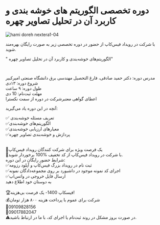 # دوره تخصصی الگوریتم های خوشه بندی و کاربرد آن در تحلیل تصاویر چهره

![hami doreh nextera1-04](https://user-images.githubusercontent.com/94538977/147568058-44dd0fee-d418-4aaf-a6f1-7b6485c5b3bd.jpg)

با شرکت در رویداد فیس‌کاپ از حضور در دوره تخصصی زیر به صورت رایگان بهره‌مند شوید.
<br/>

 " الگوریتم‌های خوشه‌بندی و کاربرد آن در تحلیل تصاویر چهره" 
  
<br/>

مدرس دوره: دکتر حمید صادقی، فارغ التحصیل مهندسی برق دانشگاه صنعتی امیرکبیر
<br/>
شروع دوره: ۱۳دی
<br/>
طول دوره: ۹ ساعت
<br/>
مهلت ثبت‌نام: 10 دی
<br/>
اعطای گواهی معتبرشرکت در دوره از سمت نکسترا
<br/>


آنچه در این دوره یاد می‌گیرید:
<br/>

✅ تعریف مسئله خوشه‌بندی
<br/>
✅الگوریتم‌های خوشه‌بندی
<br/>
✅معیارهای ارزیابی خوشه‌بندی
<br/>
✅پردازش و خوشه‌بندی تصاویر چهره
<br/>
<br/>



📢یک فرصت ویژه برای شرکت کنندگان رویداد فیس‌کاپ
<br/>
💯با شرکت در رویداد فیس‌کاپ از کد تخفیف %100 برخوردار شوید.
<br/>
شرایط حضور رایگان در این دوره:
<br/>
✅ثبت نام در رویداد بزرگ فیس‌کاپ و آپلود رزومه
<br/>
✅اجرای کد نمونه موجود در داشبورد بر روی مجموعه‌دادگان نمونه
<br/>
✅ارسال فایل خروجی در واتس‌اپ
<br/>
به دوستان خود اطلاع دهید
<br/><br/>
🏆فیسکاپ 1400- یک فرصت بی‌هزینه!
<br/>
💰شرکت برای عموم با پرداخت هزینه ۸۰۰ هزار تومان
<br/>
📱09109828156
<br/>
📱09017882047
<br/>
⚠️در صورت بروز مشکل در روند ثبت‌نام یا اجرای کد، با ما در ارتباط باشید.
<br/>

